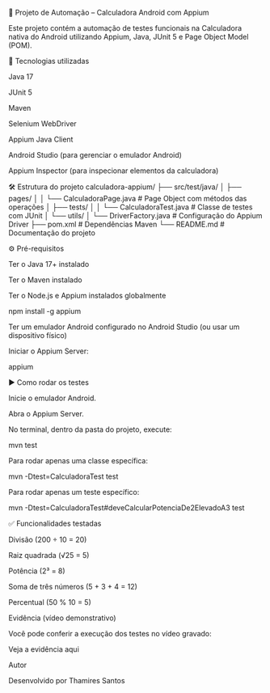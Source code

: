 📱 Projeto de Automação – Calculadora Android com Appium

Este projeto contém a automação de testes funcionais na Calculadora nativa do Android utilizando Appium, Java, JUnit 5 e Page Object Model (POM).

🚀 Tecnologias utilizadas

Java 17

JUnit 5

Maven

Selenium WebDriver

Appium Java Client

Android Studio
 (para gerenciar o emulador Android)

Appium Inspector
 (para inspecionar elementos da calculadora)


🛠️ Estrutura do projeto
calculadora-appium/
 ├── src/test/java/
 │    ├── pages/
 │    │     └── CalculadoraPage.java   # Page Object com métodos das operações
 │    ├── tests/
 │    │     └── CalculadoraTest.java   # Classe de testes com JUnit
 │    └── utils/
 │          └── DriverFactory.java     # Configuração do Appium Driver
 ├── pom.xml                           # Dependências Maven
 └── README.md                         # Documentação do projeto

⚙️ Pré-requisitos

Ter o Java 17+ instalado

Ter o Maven instalado

Ter o Node.js e Appium instalados globalmente

npm install -g appium


Ter um emulador Android configurado no Android Studio (ou usar um dispositivo físico)

Iniciar o Appium Server:

appium

▶️ Como rodar os testes

Inicie o emulador Android.

Abra o Appium Server.

No terminal, dentro da pasta do projeto, execute:

mvn test


Para rodar apenas uma classe específica:

mvn -Dtest=CalculadoraTest test


Para rodar apenas um teste específico:

mvn -Dtest=CalculadoraTest#deveCalcularPotenciaDe2ElevadoA3 test

✅ Funcionalidades testadas

Divisão (200 ÷ 10 = 20)

Raiz quadrada (√25 = 5)

Potência (2³ = 8)

Soma de três números (5 + 3 + 4 = 12)

Percentual (50 % 10 = 5)



Evidência (vídeo demonstrativo)

Você pode conferir a execução dos testes no vídeo gravado:

Veja a evidência aqui

Autor

Desenvolvido por Thamires Santos



